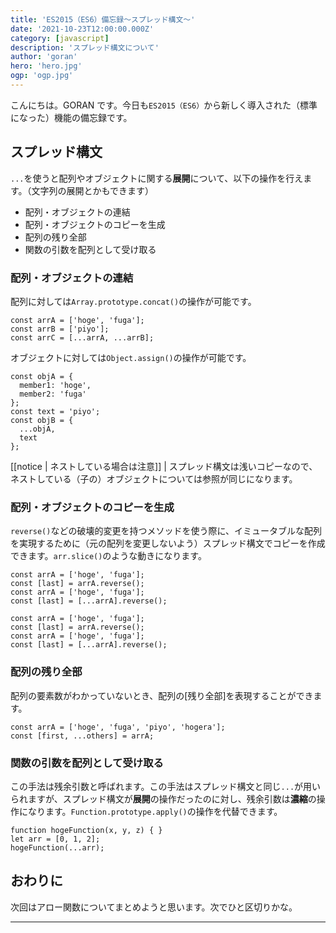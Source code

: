 ```yaml
---
title: 'ES2015（ES6）備忘録〜スプレッド構文〜'
date: '2021-10-23T12:00:00.000Z'
category: [javascript]
description: 'スプレッド構文について'
author: 'goran'
hero: 'hero.jpg'
ogp: 'ogp.jpg'
---
```


こんにちは。GORAN です。今日も`ES2015（ES6）`から新しく導入された（標準になった）機能の備忘録です。

## スプレッド構文
`...`を使うと配列やオブジェクトに関する**展開**について、以下の操作を行えます。（文字列の展開とかもできます）

- 配列・オブジェクトの連結
- 配列・オブジェクトのコピーを生成
- 配列の残り全部
- 関数の引数を配列として受け取る

### 配列・オブジェクトの連結
配列に対しては`Array.prototype.concat()`の操作が可能です。
```js:title=配列
const arrA = ['hoge', 'fuga'];
const arrB = ['piyo'];
const arrC = [...arrA, ...arrB];
```

オブジェクトに対しては`Object.assign()`の操作が可能です。
```js:title=オブジェクト
const objA = {
  member1: 'hoge',
  member2: 'fuga'
};
const text = 'piyo';
const objB = {
  ...objA,
  text
};
```

[[notice | ネストしている場合は注意]]
| スプレッド構文は浅いコピーなので、ネストしている（子の）オブジェクトについては参照が同じになります。

### 配列・オブジェクトのコピーを生成
`reverse()`などの破壊的変更を持つメソッドを使う際に、イミュータブルな配列を実現するために（元の配列を変更しないよう）スプレッド構文でコピーを作成できます。`arr.slice()`のような動きになります。
```js:title=配列
const arrA = ['hoge', 'fuga'];
const [last] = arrA.reverse();
const arrA = ['hoge', 'fuga'];
const [last] = [...arrA].reverse();
```

```js:title=オブジェクト
const arrA = ['hoge', 'fuga'];
const [last] = arrA.reverse();
const arrA = ['hoge', 'fuga'];
const [last] = [...arrA].reverse();
```

### 配列の残り全部
配列の要素数がわかっていないとき、配列の[残り全部]を表現することができます。
```js:title=配列
const arrA = ['hoge', 'fuga', 'piyo', 'hogera'];
const [first, ...others] = arrA;
```

### 関数の引数を配列として受け取る
この手法は残余引数と呼ばれます。この手法はスプレッド構文と同じ`...`が用いられますが、スプレッド構文が**展開**の操作だったのに対し、残余引数は**濃縮**の操作になります。`Function.prototype.apply()`の操作を代替できます。
```js:title=残余引数
function hogeFunction(x, y, z) { }
let arr = [0, 1, 2];
hogeFunction(...arr);
```

## おわりに
次回はアロー関数についてまとめようと思います。次でひと区切りかな。

---